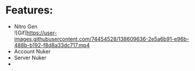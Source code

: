 
# Features:
* Nitro Gen
</br>![Gif]https://user-images.githubusercontent.com/74454528/138609636-2e5a6b91-e96b-488b-b192-f8d8a33dc717.mp4
* Account Nuker 
* Server Nuker
* 
